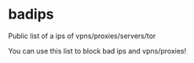 # badips
Public list of a ips of vpns/proxies/servers/tor

You can use this list to block bad ips and vpns/proxies!
